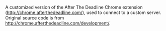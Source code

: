 A customized version of the After The Deadline Chrome extension (http://chrome.afterthedeadline.com/), used to connect to a custom server. Original source code is from http://chrome.afterthedeadline.com/development/.
